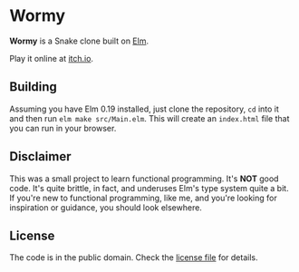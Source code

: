 # Wormy

**Wormy** is a Snake clone built on [Elm](https://elm-lang.com).

Play it online at [itch.io](https://aggressivepixels.itch.io/wormy).

## Building

Assuming you have Elm 0.19 installed, just clone the repository, `cd` into it and then run `elm make src/Main.elm`. This will create an `index.html` file that you can run in your browser.

## Disclaimer

This was a small project to learn functional programming. It's **NOT** good code. It's quite brittle, in fact, and underuses Elm's type system quite a bit. If you're new to functional programming, like me, and you're looking for inspiration or guidance, you should look elsewhere.

## License

The code is in the public domain. Check the [license file](LICENSE) for details.
